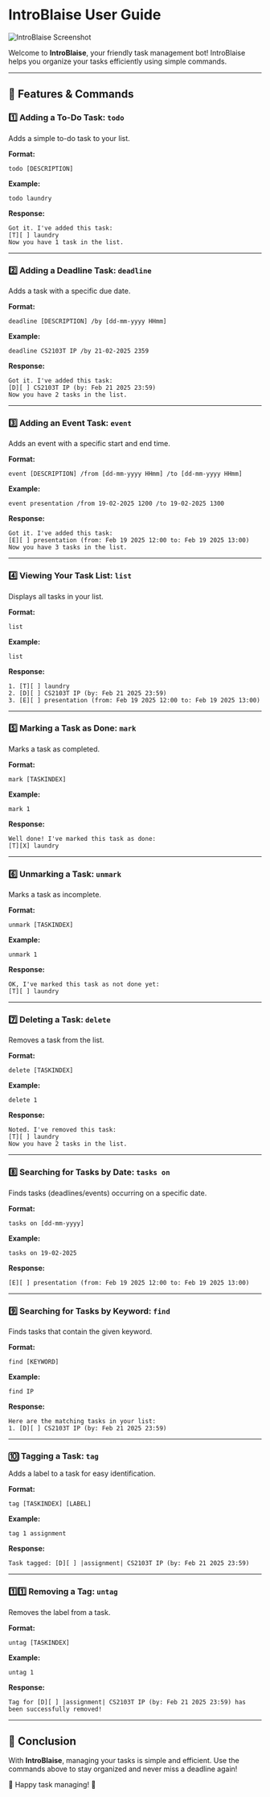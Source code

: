 # IntroBlaise User Guide

![IntroBlaise Screenshot](Ui.png)

Welcome to **IntroBlaise**, your friendly task management bot! IntroBlaise helps you organize your tasks efficiently using simple commands.

---
## 📌 Features & Commands

### 1️⃣ Adding a To-Do Task: `todo`
Adds a simple to-do task to your list.

**Format:**
```
todo [DESCRIPTION]
```
**Example:**
```
todo laundry
```
**Response:**
```
Got it. I've added this task:
[T][ ] laundry
Now you have 1 task in the list.
```

---
### 2️⃣ Adding a Deadline Task: `deadline`
Adds a task with a specific due date.

**Format:**
```
deadline [DESCRIPTION] /by [dd-mm-yyyy HHmm]
```
**Example:**
```
deadline CS2103T IP /by 21-02-2025 2359
```
**Response:**
```
Got it. I've added this task:
[D][ ] CS2103T IP (by: Feb 21 2025 23:59)
Now you have 2 tasks in the list.
```

---
### 3️⃣ Adding an Event Task: `event`
Adds an event with a specific start and end time.

**Format:**
```
event [DESCRIPTION] /from [dd-mm-yyyy HHmm] /to [dd-mm-yyyy HHmm]
```
**Example:**
```
event presentation /from 19-02-2025 1200 /to 19-02-2025 1300
```
**Response:**
```
Got it. I've added this task:
[E][ ] presentation (from: Feb 19 2025 12:00 to: Feb 19 2025 13:00)
Now you have 3 tasks in the list.
```

---
### 4️⃣ Viewing Your Task List: `list`
Displays all tasks in your list.

**Format:**
```
list
```
**Example:**
```
list
```
**Response:**
```
1. [T][ ] laundry
2. [D][ ] CS2103T IP (by: Feb 21 2025 23:59)
3. [E][ ] presentation (from: Feb 19 2025 12:00 to: Feb 19 2025 13:00)
```

---
### 5️⃣ Marking a Task as Done: `mark`
Marks a task as completed.

**Format:**
```
mark [TASKINDEX]
```
**Example:**
```
mark 1
```
**Response:**
```
Well done! I've marked this task as done:
[T][X] laundry
```

---
### 6️⃣ Unmarking a Task: `unmark`
Marks a task as incomplete.

**Format:**
```
unmark [TASKINDEX]
```
**Example:**
```
unmark 1
```
**Response:**
```
OK, I've marked this task as not done yet:
[T][ ] laundry
```

---
### 7️⃣ Deleting a Task: `delete`
Removes a task from the list.

**Format:**
```
delete [TASKINDEX]
```
**Example:**
```
delete 1
```
**Response:**
```
Noted. I've removed this task:
[T][ ] laundry
Now you have 2 tasks in the list.
```

---
### 8️⃣ Searching for Tasks by Date: `tasks on`
Finds tasks (deadlines/events) occurring on a specific date.

**Format:**
```
tasks on [dd-mm-yyyy]
```
**Example:**
```
tasks on 19-02-2025
```
**Response:**
```
[E][ ] presentation (from: Feb 19 2025 12:00 to: Feb 19 2025 13:00)
```

---
### 9️⃣ Searching for Tasks by Keyword: `find`
Finds tasks that contain the given keyword.

**Format:**
```
find [KEYWORD]
```
**Example:**
```
find IP
```
**Response:**
```
Here are the matching tasks in your list:
1. [D][ ] CS2103T IP (by: Feb 21 2025 23:59)
```

---
### 🔟 Tagging a Task: `tag`
Adds a label to a task for easy identification.

**Format:**
```
tag [TASKINDEX] [LABEL]
```
**Example:**
```
tag 1 assignment
```
**Response:**
```
Task tagged: [D][ ] |assignment| CS2103T IP (by: Feb 21 2025 23:59)
```

---
### 1️⃣1️⃣ Removing a Tag: `untag`
Removes the label from a task.

**Format:**
```
untag [TASKINDEX]
```
**Example:**
```
untag 1
```
**Response:**
```
Tag for [D][ ] |assignment| CS2103T IP (by: Feb 21 2025 23:59) has been successfully removed!
```

---
## 🎯 Conclusion
With **IntroBlaise**, managing your tasks is simple and efficient. Use the commands above to stay organized and never miss a deadline again!

📌 Happy task managing! 🚀

